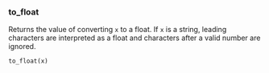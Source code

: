 ### to_float

Returns the value of converting `x` to a float.
If `x` is a string, leading characters are interpreted as a float and characters after a valid number are ignored.


    to_float(x)

